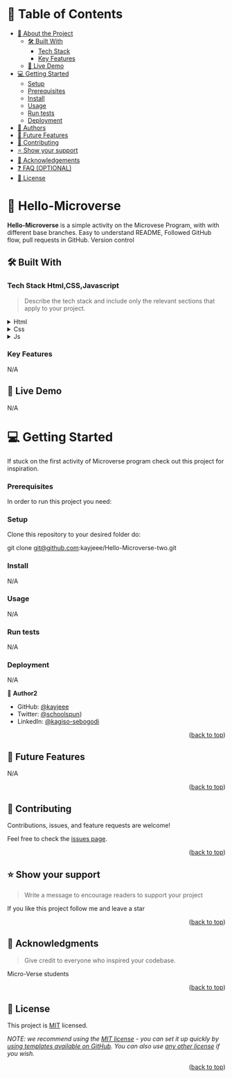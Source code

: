 <a name="readme-top"></a>

<!--
HOW TO USE:
This is an example of how you may give instructions on setting up your project locally.

Modify this file to match your project and remove sections that don't apply.

REQUIRED SECTIONS:
- Table of Contents
- About the Project
- Getting Started
- Authors
- License

OPTIONAL SECTIONS:
- FAQ

After you're finished please remove all the comments and instructions!
-->



<!-- TABLE OF CONTENTS -->

# 📗 Table of Contents

- [📖 About the Project](#about-project)
  - [🛠 Built With](#built-with)
    - [Tech Stack](#tech-stack)
    - [Key Features](#key-features)
  - [🚀 Live Demo](#live-demo)
- [💻 Getting Started](#getting-started)
  - [Setup](#setup)
  - [Prerequisites](#prerequisites)
  - [Install](#install)
  - [Usage](#usage)
  - [Run tests](#run-tests)
  - [Deployment](#triangular_flag_on_post-deployment)
- [👥 Authors](#authors)
- [🔭 Future Features](#future-features)
- [🤝 Contributing](#contributing)
- [⭐️ Show your support](#support)
- [🙏 Acknowledgements](#acknowledgements)
- [❓ FAQ (OPTIONAL)](#faq)
- [📝 License](#license)

<!-- PROJECT DESCRIPTION -->

# 📖 Hello-Microverse <a name="about-project"></a>


**Hello-Microverse** is a simple activity on the Microvese Program,
with with different base branches.
Easy to understand README, 
 Followed GitHub flow,
 pull requests in GitHub.
 Version control

## 🛠 Built With <a name="built-with"></a>

### Tech Stack <a name="tech-stack">Html,CSS,Javascript</a>

> Describe the tech stack and include only the relevant sections that apply to your project.

<details>
  <summary>Html</summary>
  <ul>
    <li><a href="https://www.w3schools.com/html/">html tutoral</a></li>
  </ul>
</details>

<details>
  <summary>Css</summary>
  <ul>
    <li><a href="https://www.w3schools.com/Css/">css tutorial</a></li>
  </ul>
</details>

<details>
<summary>Js</summary>
  <ul>
    <li><a href="https://www.w3schools.com/Js/">Js</a></li>
  </ul>
</details>
<!-- Features -->

### Key Features <a name="key-features"></a>

N/A

<!-- LIVE DEMO -->

## 🚀 Live Demo <a name="live-demo"></a>

N/A


# 💻 Getting Started <a name="getting-Started"></a>
If stuck on the first activity of Microverse program 
check out this project for inspiration.

### Prerequisites

In order to run this project you need:

<!--
Example command:

```sh
 gem install rails
```
 -->

### Setup

Clone this repository to your desired folder do:

git clone git@github.com:kayjeee/Hello-Microverse-two.git

### Install

N/A

### Usage

N/A

### Run tests

N/A

### Deployment

N/A


👤 **Author2**

- GitHub: [@kayjeee](https://github.com/kayjeee)
- Twitter: [@schoolspun](https://twitter.com/schoolspun))
- LinkedIn: [@kagiso-sebogodi](https://www.linkedin.com/in/kagiso-sebogodi/)


<p align="right">(<a href="#readme-top">back to top</a>)</p>

<!-- FUTURE FEATURES -->

## 🔭 Future Features <a name="future-features"></a>

N/A

<p align="right">(<a href="#readme-top">back to top</a>)</p>

<!-- CONTRIBUTING -->

## 🤝 Contributing <a name="contributing"></a>

Contributions, issues, and feature requests are welcome!

Feel free to check the [issues page](../../issues/).

<p align="right">(<a href="#readme-top">back to top</a>)</p>

<!-- SUPPORT -->

## ⭐️ Show your support <a name="support"></a>

> Write a message to encourage readers to support your project

If you like this project follow me and leave a star 

<p align="right">(<a href="#readme-top">back to top</a>)</p>

<!-- ACKNOWLEDGEMENTS -->

## 🙏 Acknowledgments <a name="acknowledgements"></a>

> Give credit to everyone who inspired your codebase.

Micro-Verse students 

<p align="right">(<a href="#readme-top">back to top</a>)</p>

<!-- FAQ (optional) -->



<!-- LICENSE -->

## 📝 License <a name="license"></a>

This project is [MIT](./LICENSE) licensed.

_NOTE: we recommend using the [MIT license](https://choosealicense.com/licenses/mit/) - you can set it up quickly by [using templates available on GitHub](https://docs.github.com/en/communities/setting-up-your-project-for-healthy-contributions/adding-a-license-to-a-repository). You can also use [any other license](https://choosealicense.com/licenses/) if you wish._

<p align="right">(<a href="#readme-top">back to top</a>)</p>